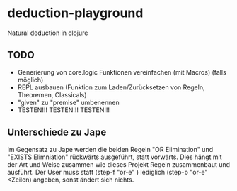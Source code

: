 # deduction-playground

Natural deduction in clojure

## TODO
* Generierung von core.logic Funktionen vereinfachen (mit Macros) (falls möglich)
* REPL ausbauen (Funktion zum Laden/Zurücksetzen von Regeln, Theoremen, Classicals)
* "given" zu "premise" umbenennen
* TESTEN!!! TESTEN!!! TESTEN!!!

## Unterschiede zu Jape
Im Gegensatz zu Jape werden die beiden Regeln "OR Elimination" und "EXISTS Elimniation" rückwärts ausgeführt, statt vorwärts. Dies hängt mit der Art und Weise zusammen
wie dieses Projekt Regeln zusammenbaut und ausführt. Der User muss statt (step-f "or-e" <Zeilen>) lediglich (step-b "or-e" <Zeilen) angeben, sonst ändert sich nichts.

